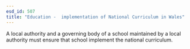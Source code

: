 ```yaml
---
esd_id: 507
title: "Education -  implementation of National Curriculum in Wales"
---
```


A local authority and a governing body of a school maintained by a local authority must ensure that school implement the national curriculum.

